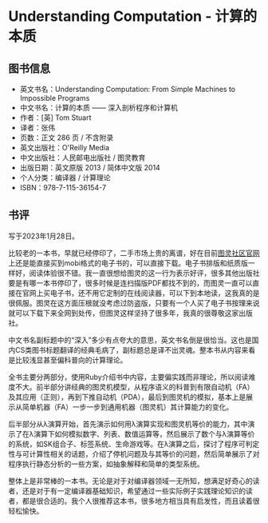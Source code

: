 # Understanding Computation - 计算的本质

## 图书信息

- 英文书名：Understanding Computation: From Simple Machines to Impossible Programs
- 中文书名：计算的本质 —— 深入剖析程序和计算机
- 作者：[英] Tom Stuart
- 译者：张伟
- 页数：正文 286 页 / 不含附录
- 英文出版社：O'Reilly Media
- 中文出版社：人民邮电出版社 / 图灵教育
- 出版日期：英文原版 2013 / 简体中文版 2014
- 个人分类：编译器 / 计算理论
- ISBN：978-7-115-36154-7

## 书评

写于2023年1月28日。

比较老的一本书，早就已经停印了，二手市场上贵的离谱，好在目前[图灵社区官网](https://www.ituring.com.cn/book/1098)上还是能直接买到mobi格式的电子书的，可以直接下载。电子书排版和纸质版一样好，阅读体验很不错。我一直很想给图灵的这一行为表示好评，很多其他出版社要是有哪一本书停印了，很多时候是连扫描版PDF都找不到的，而图灵一直可以直接在官网上买电子书，还不用它定制的在线阅读器，可以下到本地读，这我真的是很佩服。图灵在这方面压根就没考虑过防盗版，只要有一个人买了电子书按理来说就可以下载下来全网到处传，但图灵这样坚持了很多年，我真的很尊敬这家出版社。

中文书名副标题中的“深入”多少有点夸大的意思，英文书名倒是很恰当。这也是国内CS类图书标题翻译的经典毛病了，副标题总是译不出灵魂。整本书从内容来看是比较浅显甚至偏科普向的计算理论。

全书主要分两部分，使用Ruby介绍书中内容，主要偏实践而非理论，所以阅读难度不大。前半部分讲经典的图灵机模型，从程序语义的科普到有限自动机（FA）及其应用（正则），再到下推自动机（PDA），最后到图灵机的模拟，基本上是展示从简单机器（FA）一步一步到通用机器（图灵机）其计算能力的变化。

后半部分从λ演算开始，首先演示如何用λ演算实现和图灵机等价的能力，其中演示了在λ演算下如何模拟数字、列表、数值运算等，然后展示了数个与λ演算等价的系统，如SK组合子、标签系统、生命游戏等。在λ演算之后，探讨了程序可判定性与可计算性相关的话题，介绍了停机问题及与其等价的问题，然后简单展示了对程序执行静态分析的一些方案，如抽象解释和简单的类型系统。

整体上是非常棒的一本书。无论是对于对编译器领域一无所知，想满足好奇心的读者，还是对于有一定编译器基础知识，希望通过一些实际例子实践理论知识的读者，都是很合适的。我个人很推荐这本书，很多地方相当具有启发性，而且读着很轻松愉快。
